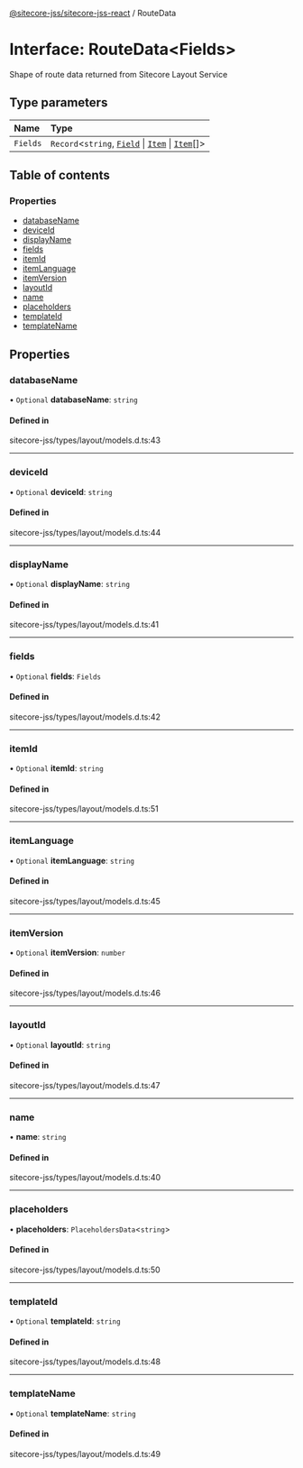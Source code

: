 [@sitecore-jss/sitecore-jss-react](../README.md) / RouteData

# Interface: RouteData<Fields\>

Shape of route data returned from Sitecore Layout Service

## Type parameters

| Name | Type |
| :------ | :------ |
| `Fields` | `Record`<`string`, [`Field`](Field.md) \| [`Item`](Item.md) \| [`Item`](Item.md)[]\> |

## Table of contents

### Properties

- [databaseName](RouteData.md#databasename)
- [deviceId](RouteData.md#deviceid)
- [displayName](RouteData.md#displayname)
- [fields](RouteData.md#fields)
- [itemId](RouteData.md#itemid)
- [itemLanguage](RouteData.md#itemlanguage)
- [itemVersion](RouteData.md#itemversion)
- [layoutId](RouteData.md#layoutid)
- [name](RouteData.md#name)
- [placeholders](RouteData.md#placeholders)
- [templateId](RouteData.md#templateid)
- [templateName](RouteData.md#templatename)

## Properties

### databaseName

• `Optional` **databaseName**: `string`

#### Defined in

sitecore-jss/types/layout/models.d.ts:43

___

### deviceId

• `Optional` **deviceId**: `string`

#### Defined in

sitecore-jss/types/layout/models.d.ts:44

___

### displayName

• `Optional` **displayName**: `string`

#### Defined in

sitecore-jss/types/layout/models.d.ts:41

___

### fields

• `Optional` **fields**: `Fields`

#### Defined in

sitecore-jss/types/layout/models.d.ts:42

___

### itemId

• `Optional` **itemId**: `string`

#### Defined in

sitecore-jss/types/layout/models.d.ts:51

___

### itemLanguage

• `Optional` **itemLanguage**: `string`

#### Defined in

sitecore-jss/types/layout/models.d.ts:45

___

### itemVersion

• `Optional` **itemVersion**: `number`

#### Defined in

sitecore-jss/types/layout/models.d.ts:46

___

### layoutId

• `Optional` **layoutId**: `string`

#### Defined in

sitecore-jss/types/layout/models.d.ts:47

___

### name

• **name**: `string`

#### Defined in

sitecore-jss/types/layout/models.d.ts:40

___

### placeholders

• **placeholders**: `PlaceholdersData`<`string`\>

#### Defined in

sitecore-jss/types/layout/models.d.ts:50

___

### templateId

• `Optional` **templateId**: `string`

#### Defined in

sitecore-jss/types/layout/models.d.ts:48

___

### templateName

• `Optional` **templateName**: `string`

#### Defined in

sitecore-jss/types/layout/models.d.ts:49
